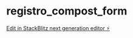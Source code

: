 # registro_compost_form

[Edit in StackBlitz next generation editor ⚡️](https://stackblitz.com/~/github.com/arribi/registro_compost_form)